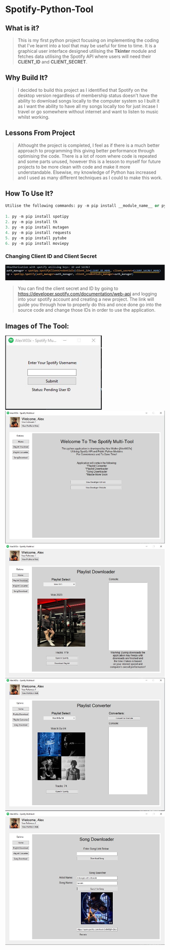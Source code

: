# Spotify-Python-Tool
## What is it?
> This is my first python project focusing on implementing the coding that I've learnt into a tool that may be useful for time to time. It is a graphical user interface designed utilising the **Tkinter** module and fetches data utilising the Spotify API where users will need their **CLIENT_ID** and **CLIENT_SECRET**.

## Why Build It?
> I decided to build this project as I identified that Spotify on the desktop version regardless of membership status doesn't have the ability to download songs locally to the computer system so I built it as I want the ability to have all my songs locally too for just incase I travel or go somewhere without internet and want to listen to music whilst working.

## Lessons From Project
> Althought the project is completed, I feel as if there is a much better approach to programming this giving better performance through optimising the code. There is a lot of room where code is repeated and some parts unused, however this is a lesson to myself for future projects to be more clean with code and make it more understandable. Elsewise, my knowledge of Python has increased and I used as many different techniques as I could to make this work.

## How To Use It?
```python
Utilise the following commands: py -m pip install __module_name__ or python pip install __module_name__ or pip install __module_name__

1. py -m pip install spotipy
2. py -m pip install tk
3. py -m pip install mutagen
4. py -m pip install requests
5. py -m pip install pytube
6. py -m pip install moviepy
```
### Changing Client ID and Client Secret
![Where to change the CLIENT_ID and CLIENT_SECRET](/Images/Authorisation.JPG)

> You can find the client secret and ID by going to https://developer.spotify.com/documentation/web-api and logging into your spotify account and creating a new project. The link will guide you through how to properly do this and once done go into the source code and change those IDs in order to use the application.

## Images of The Tool:
![UserID Screen](/Images/Introduction.JPG)
![Home Screen](/Images/HomeScreen.JPG)
![Playlist Download](/Images/PlaylistDownloader.JPG)
![Playlist Converter](/Images/PlaylistConverter.JPG)
![Song Searcher and Downloader](/Images/SongSearcher.JPG)
